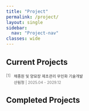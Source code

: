 ```yaml
---
title: "Project"
permalink: /project/
layout: single
sidebar:
  nav: "Project-nav"
classes: wide
---
```

<style>
.project-container {
 margin-bottom: 1.0em;
 display: grid;
 grid-template-columns: [number] 1.3em [content] auto;
 gap: 0.2em;
}

.project-number {
 font-size: 0.75em;
 grid-column: number;
 color: #666;
}

.project-content {
 grid-column: content;
}

.project-title {
 font-size: 0.75em;
 color: #333;
 margin-bottom: 0.2em;
}

.project-info {
 font-size: 0.75em;
 color: #666;
}

.project-company {
 color: #444;
 font-weight: 500;
}

.project-period {
 color: #777;
}
</style>


## Current Projects
<div class="project-container">
 <div class="project-number">[1]</div>
 <div class="project-content">
   <div class="project-title">채종원 및 양묘장 제초관리 무인화 기술개발</div>
   <div class="project-info">
     <span class="project-company">산림청</span> |
     <span class="project-period">2025.04 - 2029.12</span>
   </div>
 </div>
</div>

## Completed Projects
<!-- 


<div class="project-container">
 <div class="project-number">[13]</div>
 <div class="project-content">
   <div class="project-title">상업용 로봇청소기의 빠른 매핑을 위한 탐색 주행 기술 개발</div>
   <div class="project-info">
     <span class="project-company">LG Electronics</span> |
     <span class="project-period">2024.03 - 2024.12</span>
   </div>
 </div>
</div>

<div class="project-container">
 <div class="project-number">[12]</div>
 <div class="project-content">
   <div class="project-title">과수원 내 로봇 주행 데이터</div>
   <div class="project-info">
     <span class="project-company">NIA(한국지능정보사회진흥원) with KIRO(한국로봇융합연구원)</span> |
     <span class="project-period">2023.07 - 2023.12</span>
   </div>
 </div>
</div>

<div class="project-container">
 <div class="project-number">[11]</div>
 <div class="project-content">
   <div class="project-title">강화학습 기반의 로봇 Palletizing 솔루션 개발</div>
   <div class="project-info">
     <span class="project-company">SBA(서울경제진흥원) with AgileSoDA</span> |
     <span class="project-period">2022.08 - 2023.07</span>
   </div>
 </div>
</div>

<div class="project-container">
 <div class="project-number">[10]</div>
 <div class="project-content">
   <div class="project-title">V2V 기반 자율자동차의 인지 및 경로 생성을 위한 인공지능 기술 개발</div>
   <div class="project-info">
     <span class="project-company">NRF(한국연구재단)</span> |
     <span class="project-period">2022.06 - 2025.02</span>
   </div>
 </div>
</div>

<div class="project-container">
 <div class="project-number">[9]</div>
 <div class="project-content">
   <div class="project-title">로봇시스템을 위한 물체 검출 비전 시스템 개발</div>
   <div class="project-info">
     <span class="project-company">SEBA</span> |
     <span class="project-period">2022.06 - 2022.11</span>
   </div>
 </div>
</div>

<div class="project-container">
 <div class="project-number">[8]</div>
 <div class="project-content">
   <div class="project-title">골목길 주행 상황에서 장애물 회피를 위한 횡방향 경로 생성 알고리즘 개발</div>
   <div class="project-info">
     <span class="project-company">Hyundai NGV</span> |
     <span class="project-period">2022.05 - 2023.02</span>
   </div>
 </div>
</div>

<div class="project-container">
 <div class="project-number">[7]</div>
 <div class="project-content">
   <div class="project-title">로봇청소기용 DX 평가 시스템 구축 및 구속률 평가 자동화 알고리즘 연구</div>
   <div class="project-info">
     <span class="project-company">LG Electronics</span> |
     <span class="project-period">2020.11 - 2021.10</span>
   </div>
 </div>
</div>


<div class="project-container">
 <div class="project-number">[6]</div>
 <div class="project-content">
   <div class="project-title">딥러닝을 활용한 음영 영역이 포함된 영상 내 물체인식 성능 개선</div>
   <div class="project-info">
     <span class="project-company">Hyundai NGV</span> |
     <span class="project-period">2020.11 - 2021.06</span>
   </div>
 </div>
</div>

<div class="project-container">
 <div class="project-number">[5]</div>
 <div class="project-content">
   <div class="project-title">로봇청소기 실환경 구속평가 시험 규격확립</div>
   <div class="project-info">
     <span class="project-company">LG Electronics</span> |
     <span class="project-period">2020.04 - 2020.07</span>
   </div>
 </div>
</div>

<div class="project-container">
 <div class="project-number">[4]</div>
 <div class="project-content">
   <div class="project-title">딥러닝 이용한 영상인지 네트워크의 조도에 의한 한계상황 검출을 위한 기술 개발</div>
   <div class="project-info">
     <span class="project-company">Hyundai NGV</span> |
     <span class="project-period">2019.11 - 2020.04</span>
   </div>
 </div>
</div>

<div class="project-container">
 <div class="project-number">[3]</div>
 <div class="project-content">
   <div class="project-title">차세대 통합 안전 지원 시스템을 위한 자기학습 운전환경 인지지도 개발</div>
   <div class="project-info">
     <span class="project-company">NRF(한국연구재단)</span> |
     <span class="project-period">2019.02 - 2022.06</span>
   </div>
 </div>
</div>

<div class="project-container">
 <div class="project-number">[2]</div>
 <div class="project-content">
   <div class="project-title">무인 운송을 위한 주행 환경 인식 기술 및 제어 기술 개발</div>
   <div class="project-info">
     <span class="project-company">NRF(한국연구재단)</span> |
     <span class="project-period">2019.11 - 2021.02</span>
   </div>
 </div>
</div>

<div class="project-container">
 <div class="project-number">[1]</div>
 <div class="project-content">
   <div class="project-title">다중 생체신호를 이용한 사용자 상태인식 기술 개발</div>
   <div class="project-info">
     <span class="project-company">NRF(한국연구재단)</span> |
     <span class="project-period">2018.03 - 2019.11</span>
   </div>
 </div>
</div> -->
